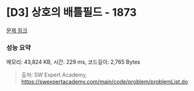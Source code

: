 # [D3] 상호의 배틀필드 - 1873 

[문제 링크](https://swexpertacademy.com/main/code/problem/problemDetail.do?contestProbId=AV5LyE7KD2ADFAXc) 

### 성능 요약

메모리: 43,824 KB, 시간: 229 ms, 코드길이: 2,765 Bytes



> 출처: SW Expert Academy, https://swexpertacademy.com/main/code/problem/problemList.do